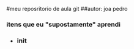 #meu reposritorio de aula git
##autor: joa pedro

<h3> itens que eu "supostamente" aprendi <h3>
<ul>
<li>init</li>

